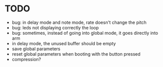# TODO

- bug: in delay mode and note mode, rate doesn't change the pitch
- bug: leds not displaying correctly the loop
- bug: sometimes, instead of going into global mode, it goes directly into arm
- in delay mode, the unused buffer should be empty
- save global parameters
- reset global parameters when booting with the button pressed
- compression?
